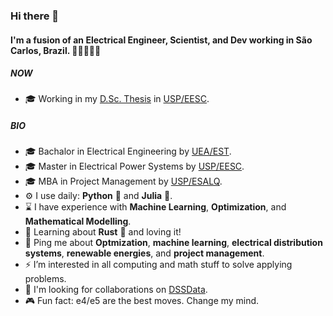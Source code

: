 ### Hi there 👋

#### I'm a fusion of an Electrical Engineer, Scientist, and Dev working in São Carlos, Brazil. 👷👨‍🔬👨‍💻


##### NOW

- 🎓 Working in my [D.Sc. Thesis](https://bv.fapesp.br/en/bolsas/184201/power-distribution-system-expansion-planning-considering-the-hosting-capacity-of-distributed-energy/)
in [USP/EESC](https://eesc.usp.br/ppgs/sel/en.php).

##### BIO

- 🎓 Bachalor in Electrical Engineering by [UEA/EST](https://www1.uea.edu.br/?lang=en).
- 🎓 Master in Electrical Power Systems by [USP/EESC](https://eesc.usp.br/ppgs/sel/en.php).
- 🎓 MBA in Project Management by [USP/ESALQ](https://mbauspesalq.com/en/about-us).
- ⚙️ I use daily: **Python** 🐍 and **Julia** 💜.
- ⌛ I have experience with **Machine Learning**, **Optimization**, and **Mathematical Modelling**.
- 🌱 Learning about **Rust** 🦀 and loving it!
- 💬 Ping me about **Optmization**, **machine learning**, **electrical distribution systems**, **renewable energies**, and **project management**.
- ⚡ I’m interested in all computing and math stuff to solve applying problems.
- 💞️ I'm looking for collaborations on [DSSData](https://github.com/felipemarkson/dssdata).
- 🎮 Fun fact: e4/e5 are the best moves. Change my mind.




<!---
felipemarkson/felipemarkson is a ✨ special ✨ repository because its `README.md` (this file) appears on your GitHub profile.
You can click the Preview link to take a look at your changes.
--->
